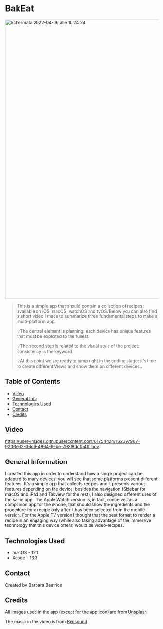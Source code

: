 # BakEat

<img width="916" alt="Schermata 2022-04-06 alle 10 24 24" src="https://user-images.githubusercontent.com/61754424/161930277-01b09213-cadf-4d5e-898c-813504826d79.png">

> This is a simple app that should contain a collection of recipes, available on iOS, macOS, watchOS and tvOS.
> Below you can also find a short video I made to summarize three fundamental steps to make a multi-platform app.
> 
> 💡The central element is planning: each device has unique features that must be exploited to the fullest.
> 
> 💡The second step is related to the visual style of the project: consistency is the keyword.
> 
> 💡At this point we are ready to jump right in the coding stage: it's time to create different Views and show them on different devices..


## Table of Contents
* [Video](#video)
* [General Info](#general-information)
* [Technologies Used](#technologies-used)
* [Contact](#contact)
* [Credits](#credits)

## Video

https://user-images.githubusercontent.com/61754424/162397967-92f9fe62-36c6-4864-9ebe-792f8dcf54ff.mov


## General Information
I created this app in order to understand how a single project can be adapted to many devices: you will see that some platforms present different features.
It's a simple app that collects recipes and it presents various features depending on the device: besides the navigation (Sidebar for macOS and iPad and Tabview for the rest), I also designed different uses of the same app.
The Apple Watch version is, in fact, conceived as a companion app for the iPhone, that should show the ingredients and the procedure for a recipe only after it has been selected from the mobile version.
For the Apple TV version I thought that the best format to render a recipe in an engaging way (while also taking advantage of the immersive technology that this device offers) would be video-recipes.

## Technologies Used
- macOS - 12.1
- Xcode - 13.3

## Contact
Created by [Barbara Beatrice](https://github.com/BarbaraBeatrice)

## Credits
All images used in the app (except for the app icon) are from [Unsplash](https://unsplash.com)

The music in the video is from [Bensound](https://www.bensound.com)
